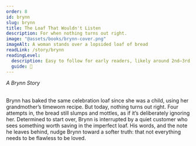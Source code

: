 ```yaml
---
order: 8
id: brynn
slug: brynn
title: The Loaf That Wouldn't Listen
description: For when nothing turns out right.
image: "@assets/books/brynn-cover.png"
imageAlt: A woman stands over a lopsided loaf of bread
readLink: /story/brynn
readingLevel:
  description: Easy to follow for early readers, likely around 2nd–3rd grade reading level. Vocabulary and structure are simple, but the themes resonate at any age—especially for perfectionists or recovering overachievers.
  guide: 🐣
---
```


_A Brynn Story_
<br />
<br />

Brynn has baked the same celebration loaf since she was a child, using her grandmother’s timeworn recipe. But today, nothing turns out right. Four attempts in, the bread still slumps and mottles, as if it’s deliberately ignoring her. Determined to start over, Brynn is interrupted by a quiet customer who sees something worth saving in the imperfect loaf. His words, and the note he leaves behind, nudge Brynn toward a softer truth: that not everything needs to be flawless to be loved.
